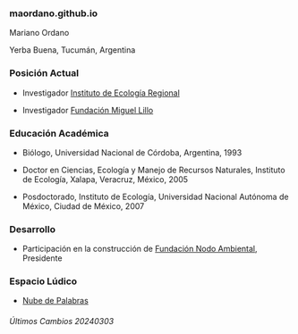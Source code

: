 ### maordano.github.io

Mariano Ordano

Yerba Buena, Tucumán, Argentina

### Posición Actual

-   Investigador [Instituto de Ecología Regional](https://ier.conicet.gov.ar/)

-   Investigador [Fundación Miguel Lillo](https://www.lillo.org.ar/)

### Educación Académica

-   Biólogo, Universidad Nacional de Córdoba, Argentina, 1993

-   Doctor en Ciencias, Ecología y Manejo de Recursos Naturales, Instituto de Ecología, Xalapa, Veracruz, México, 2005

-   Posdoctorado, Instituto de Ecología, Universidad Nacional Autónoma de México, Ciudad de México, 2007

### Desarrollo

-   Participación en la construcción de [Fundación Nodo Ambiental](https://nodoambiental.org), Presidente

### Espacio Lúdico

-   [Nube de Palabras](https://mvdqnf-mariano0ordano.shinyapps.io/sawordcloud/)

###### Últimos Cambios 20240303

